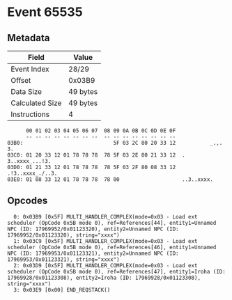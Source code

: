 # Event 65535

## Metadata

| Field           | Value    |
|-----------------|----------|
| Event Index     | 28/29    |
| Offset          | 0x03B9   |
| Data Size       | 49 bytes |
| Calculated Size | 49 bytes |
| Instructions    | 4        |

```
      00 01 02 03 04 05 06 07  08 09 0A 0B 0C 0D 0E 0F
      -- -- -- -- -- -- -- --  -- -- -- -- -- -- -- --
03B0:                             5F 03 2C 80 20 33 12           _.,. 3.
03C0: 01 20 33 12 01 78 78 78  78 5F 03 2E 80 21 33 12  . 3..xxxx_...!3.
03D0: 01 21 33 12 01 78 78 78  78 5F 03 2F 80 08 33 12  .!3..xxxx_./..3.
03E0: 01 08 33 12 01 78 78 78  78 00                    ..3..xxxx.      
```

## Opcodes

```
  0: 0x03B9 [0x5F] MULTI_HANDLER_COMPLEX(mode=0x03 - Load ext scheduler (OpCode 0x5B mode 0), ref=References[44], entity1=Unnamed NPC (ID: 17969952/0x01123320), entity2=Unnamed NPC (ID: 17969952/0x01123320), string="xxxx")
  1: 0x03C9 [0x5F] MULTI_HANDLER_COMPLEX(mode=0x03 - Load ext scheduler (OpCode 0x5B mode 0), ref=References[46], entity1=Unnamed NPC (ID: 17969953/0x01123321), entity2=Unnamed NPC (ID: 17969953/0x01123321), string="xxxx")
  2: 0x03D9 [0x5F] MULTI_HANDLER_COMPLEX(mode=0x03 - Load ext scheduler (OpCode 0x5B mode 0), ref=References[47], entity1=Iroha (ID: 17969928/0x01123308), entity2=Iroha (ID: 17969928/0x01123308), string="xxxx")
  3: 0x03E9 [0x00] END_REQSTACK()
```
